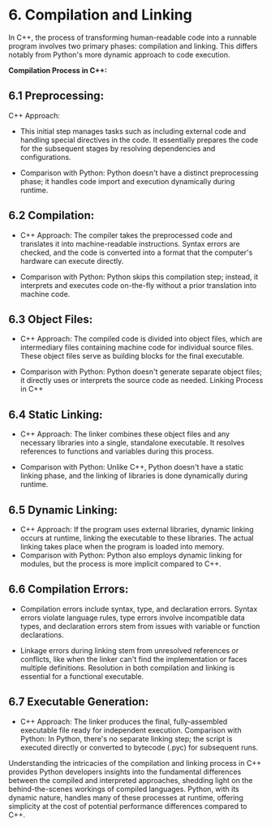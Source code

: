# 6. Compilation and Linking
In C++, the process of transforming human-readable code into a runnable program involves two primary phases: compilation and linking. This differs notably from Python's more dynamic approach to code execution.

**Compilation Process in C++:**
## 6.1 Preprocessing:
C++ Approach:
- This initial step manages tasks such as including external code and handling special directives in the code.
It essentially prepares the code for the subsequent stages by resolving dependencies and configurations.

- Comparison with Python:
Python doesn't have a distinct preprocessing phase; it handles code import and execution dynamically during runtime.
## 6.2 Compilation:
- C++ Approach:
The compiler takes the preprocessed code and translates it into machine-readable instructions.
Syntax errors are checked, and the code is converted into a format that the computer's hardware can execute directly.

- Comparison with Python:
Python skips this compilation step; instead, it interprets and executes code on-the-fly without a prior translation into machine code.
## 6.3 Object Files:
- C++ Approach:
The compiled code is divided into object files, which are intermediary files containing machine code for individual source files.
These object files serve as building blocks for the final executable.

- Comparison with Python:
Python doesn't generate separate object files; it directly uses or interprets the source code as needed.
Linking Process in C++
## 6.4 Static Linking:
- C++ Approach:
The linker combines these object files and any necessary libraries into a single, standalone executable.
It resolves references to functions and variables during this process.

- Comparison with Python:
Unlike C++, Python doesn't have a static linking phase, and the linking of libraries is done dynamically during runtime.
## 6.5 Dynamic Linking:
- C++ Approach:
If the program uses external libraries, dynamic linking occurs at runtime, linking the executable to these libraries.
The actual linking takes place when the program is loaded into memory.
- Comparison with Python:
Python also employs dynamic linking for modules, but the process is more implicit compared to C++.

## 6.6 Compilation Errors:
- Compilation errors include syntax, type, and declaration errors. Syntax errors violate language rules, type errors involve incompatible data types, and declaration errors stem from issues with variable or function declarations.

- Linkage errors during linking stem from unresolved references or conflicts, like when the linker can't find the implementation or faces multiple definitions. Resolution in both compilation and linking is essential for a functional executable.

## 6.7 Executable Generation:
- C++ Approach:
The linker produces the final, fully-assembled executable file ready for independent execution.
Comparison with Python:
In Python, there's no separate linking step; the script is executed directly or converted to bytecode (.pyc) for subsequent runs.

Understanding the intricacies of the compilation and linking process in C++ provides Python developers insights into the fundamental differences between the compiled and interpreted approaches, shedding light on the behind-the-scenes workings of compiled languages. Python, with its dynamic nature, handles many of these processes at runtime, offering simplicity at the cost of potential performance differences compared to C++.